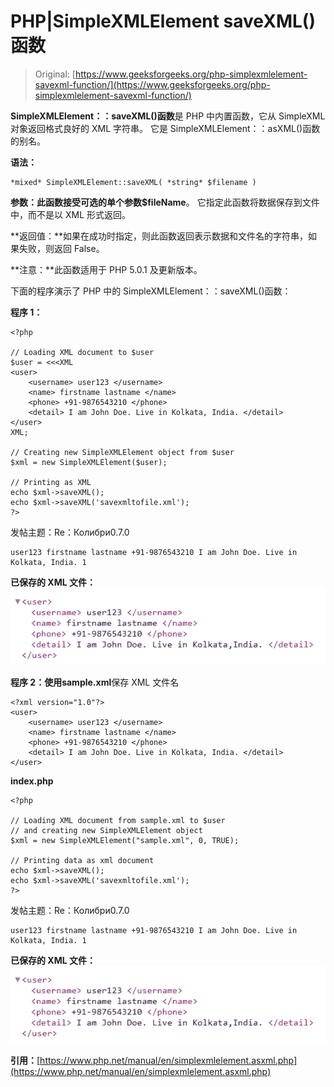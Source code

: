 # PHP|SimpleXMLElement saveXML()函数

> Original: [https://www.geeksforgeeks.org/php-simplexmlelement-savexml-function/](https://www.geeksforgeeks.org/php-simplexmlelement-savexml-function/)

**SimpleXMLElement：：saveXML()函数**是 PHP 中内置函数，它从 SimpleXML 对象返回格式良好的 XML 字符串。 它是 SimpleXMLElement：：asXML()函数的别名。

**语法：**

```
*mixed* SimpleXMLElement::saveXML( *string* $filename )
```

**参数：**此函数接受可选的单个参数**$fileName**。 它指定此函数将数据保存到文件中，而不是以 XML 形式返回。

**返回值：**如果在成功时指定，则此函数返回表示数据和文件名的字符串，如果失败，则返回 False。

**注意：**此函数适用于 PHP 5.0.1 及更新版本。

下面的程序演示了 PHP 中的 SimpleXMLElement：：saveXML()函数：

**程序 1：**

```
<?php

// Loading XML document to $user
$user = <<<XML
<user>
    <username> user123 </username>
    <name> firstname lastname </name>
    <phone> +91-9876543210 </phone>
    <detail> I am John Doe. Live in Kolkata, India. </detail>
</user>
XML;

// Creating new SimpleXMLElement object from $user
$xml = new SimpleXMLElement($user);

// Printing as XML
echo $xml->saveXML();
echo $xml->saveXML('savexmltofile.xml');
?>
```

发帖主题：Re：Колибри0.7.0

```
user123 firstname lastname +91-9876543210 I am John Doe. Live in Kolkata, India. 1

```

**已保存的 XML 文件：**
![](img/8f269eecc1ef631e638bfd1ffb06c1a4.png)

**程序 2：**使用**sample.xml**保存 XML 文件名

```
<?xml version="1.0"?>
<user>
    <username> user123 </username>
    <name> firstname lastname </name>
    <phone> +91-9876543210 </phone>
    <detail> I am John Doe. Live in Kolkata, India. </detail>
</user>
```

**index.php**

```
<?php

// Loading XML document from sample.xml to $user
// and creating new SimpleXMLElement object
$xml = new SimpleXMLElement("sample.xml", 0, TRUE);

// Printing data as xml document
echo $xml->saveXML();
echo $xml->saveXML('savexmltofile.xml');
?>
```

发帖主题：Re：Колибри0.7.0

```
user123 firstname lastname +91-9876543210 I am John Doe. Live in Kolkata, India. 1

```

**已保存的 XML 文件：**
![](img/8f269eecc1ef631e638bfd1ffb06c1a4.png)

**引用：**[https://www.php.net/manual/en/simplexmlelement.asxml.php](https://www.php.net/manual/en/simplexmlelement.asxml.php)